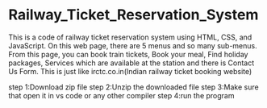 # Railway_Ticket_Reservation_System
This is a code of railway ticket reservation system using HTML, CSS, and JavaScript. On this web page, there are 5 menus and so many sub-menus. From this page, you can book train tickets, Book your meal, Find holiday packages, Services which are available at the station and there is Contact Us Form.
This is just like irctc.co.in(Indian railway ticket booking website)

step 1:Download zip file
step 2:Unzip the downloaded file
step 3:Make sure that open it in vs code or any other compiler
step 4:run the program
